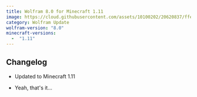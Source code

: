 ```yaml
---
title: Wolfram 8.0 for Minecraft 1.11
image: https://cloud.githubusercontent.com/assets/10100202/20620837/ffe1b6bc-b2fb-11e6-9d69-81e1684019a4.jpg
category: Wolfram Update
wolfram-version: "8.0"
minecraft-versions:
  -  "1.11"
---
```

## Changelog

- Updated to Minecraft 1.11

- Yeah, that's it...
